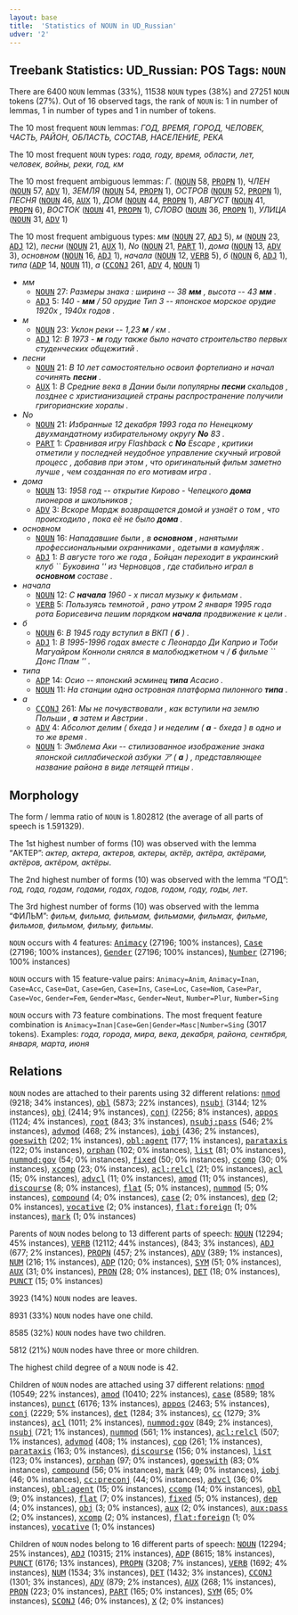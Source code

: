 ```yaml
---
layout: base
title:  'Statistics of NOUN in UD_Russian'
udver: '2'
---
```


## Treebank Statistics: UD_Russian: POS Tags: `NOUN`

There are 6400 `NOUN` lemmas (33%), 11538 `NOUN` types (38%) and 27251 `NOUN` tokens (27%).
Out of 16 observed tags, the rank of `NOUN` is: 1 in number of lemmas, 1 in number of types and 1 in number of tokens.

The 10 most frequent `NOUN` lemmas: <em>ГОД, ВРЕМЯ, ГОРОД, ЧЕЛОВЕК, ЧАСТЬ, РАЙОН, ОБЛАСТЬ, СОСТАВ, НАСЕЛЕНИЕ, РЕКА</em>

The 10 most frequent `NOUN` types:  <em>года, году, время, области, лет, человек, войны, реки, год, км</em>

The 10 most frequent ambiguous lemmas: <em>Г.</em> (<tt><a href="ru-pos-NOUN.html">NOUN</a></tt> 58, <tt><a href="ru-pos-PROPN.html">PROPN</a></tt> 1), <em>ЧЛЕН</em> (<tt><a href="ru-pos-NOUN.html">NOUN</a></tt> 57, <tt><a href="ru-pos-ADV.html">ADV</a></tt> 1), <em>ЗЕМЛЯ</em> (<tt><a href="ru-pos-NOUN.html">NOUN</a></tt> 54, <tt><a href="ru-pos-PROPN.html">PROPN</a></tt> 1), <em>ОСТРОВ</em> (<tt><a href="ru-pos-NOUN.html">NOUN</a></tt> 52, <tt><a href="ru-pos-PROPN.html">PROPN</a></tt> 1), <em>ПЕСНЯ</em> (<tt><a href="ru-pos-NOUN.html">NOUN</a></tt> 46, <tt><a href="ru-pos-AUX.html">AUX</a></tt> 1), <em>ДОМ</em> (<tt><a href="ru-pos-NOUN.html">NOUN</a></tt> 44, <tt><a href="ru-pos-PROPN.html">PROPN</a></tt> 1), <em>АВГУСТ</em> (<tt><a href="ru-pos-NOUN.html">NOUN</a></tt> 41, <tt><a href="ru-pos-PROPN.html">PROPN</a></tt> 6), <em>ВОСТОК</em> (<tt><a href="ru-pos-NOUN.html">NOUN</a></tt> 41, <tt><a href="ru-pos-PROPN.html">PROPN</a></tt> 1), <em>СЛОВО</em> (<tt><a href="ru-pos-NOUN.html">NOUN</a></tt> 36, <tt><a href="ru-pos-PROPN.html">PROPN</a></tt> 1), <em>УЛИЦА</em> (<tt><a href="ru-pos-NOUN.html">NOUN</a></tt> 31, <tt><a href="ru-pos-ADV.html">ADV</a></tt> 1)

The 10 most frequent ambiguous types:  <em>мм</em> (<tt><a href="ru-pos-NOUN.html">NOUN</a></tt> 27, <tt><a href="ru-pos-ADJ.html">ADJ</a></tt> 5), <em>м</em> (<tt><a href="ru-pos-NOUN.html">NOUN</a></tt> 23, <tt><a href="ru-pos-ADJ.html">ADJ</a></tt> 12), <em>песни</em> (<tt><a href="ru-pos-NOUN.html">NOUN</a></tt> 21, <tt><a href="ru-pos-AUX.html">AUX</a></tt> 1), <em>No</em> (<tt><a href="ru-pos-NOUN.html">NOUN</a></tt> 21, <tt><a href="ru-pos-PART.html">PART</a></tt> 1), <em>дома</em> (<tt><a href="ru-pos-NOUN.html">NOUN</a></tt> 13, <tt><a href="ru-pos-ADV.html">ADV</a></tt> 3), <em>основном</em> (<tt><a href="ru-pos-NOUN.html">NOUN</a></tt> 16, <tt><a href="ru-pos-ADJ.html">ADJ</a></tt> 1), <em>начала</em> (<tt><a href="ru-pos-NOUN.html">NOUN</a></tt> 12, <tt><a href="ru-pos-VERB.html">VERB</a></tt> 5), <em>б</em> (<tt><a href="ru-pos-NOUN.html">NOUN</a></tt> 6, <tt><a href="ru-pos-ADJ.html">ADJ</a></tt> 1), <em>типа</em> (<tt><a href="ru-pos-ADP.html">ADP</a></tt> 14, <tt><a href="ru-pos-NOUN.html">NOUN</a></tt> 11), <em>а</em> (<tt><a href="ru-pos-CCONJ.html">CCONJ</a></tt> 261, <tt><a href="ru-pos-ADV.html">ADV</a></tt> 4, <tt><a href="ru-pos-NOUN.html">NOUN</a></tt> 1)


* <em>мм</em>
  * <tt><a href="ru-pos-NOUN.html">NOUN</a></tt> 27: <em>Размеры знака : ширина -- 38 <b>мм</b> , высота -- 43 <b>мм</b> .</em>
  * <tt><a href="ru-pos-ADJ.html">ADJ</a></tt> 5: <em>140 - <b>мм</b> / 50 орудие Тип 3 -- японское морское орудие 1920х , 1940х годов .</em>
* <em>м</em>
  * <tt><a href="ru-pos-NOUN.html">NOUN</a></tt> 23: <em>Уклон реки -- 1,23 <b>м</b> / км .</em>
  * <tt><a href="ru-pos-ADJ.html">ADJ</a></tt> 12: <em>В 1973 - <b>м</b> году также было начато строительство первых студенческих общежитий .</em>
* <em>песни</em>
  * <tt><a href="ru-pos-NOUN.html">NOUN</a></tt> 21: <em>В 10 лет самостоятельно освоил фортепиано и начал сочинять <b>песни</b> .</em>
  * <tt><a href="ru-pos-AUX.html">AUX</a></tt> 1: <em>В Средние века в Дании были популярны <b>песни</b> скальдов , позднее с христианизацией страны распространение получили григорианские хоралы .</em>
* <em>No</em>
  * <tt><a href="ru-pos-NOUN.html">NOUN</a></tt> 21: <em>Избранные 12 декабря 1993 года по Ненецкому двухмандатному избирательному округу <b>No</b> 83 .</em>
  * <tt><a href="ru-pos-PART.html">PART</a></tt> 1: <em>Сравнивая игру Flashback с <b>No</b> Escape , критики отметили у последней неудобное управление скучный игровой процесс , добавив при этом , что оригинальный фильм заметно лучше , чем созданная по его мотивам игра .</em>
* <em>дома</em>
  * <tt><a href="ru-pos-NOUN.html">NOUN</a></tt> 13: <em>1958 год -- открытие Кирово - Чепецкого <b>дома</b> пионеров и школьников ;</em>
  * <tt><a href="ru-pos-ADV.html">ADV</a></tt> 3: <em>Вскоре Мардж возвращается домой и узнаёт о том , что происходило , пока её не было <b>дома</b> .</em>
* <em>основном</em>
  * <tt><a href="ru-pos-NOUN.html">NOUN</a></tt> 16: <em>Нападавшие были , в <b>основном</b> , нанятыми профессиональными охранниками , одетыми в камуфляж .</em>
  * <tt><a href="ru-pos-ADJ.html">ADJ</a></tt> 1: <em>В августе того же года , Бойцан переходит в украинский клуб `` Буковина &#39;&#39; из Черновцов , где стабильно играл в <b>основном</b> составе .</em>
* <em>начала</em>
  * <tt><a href="ru-pos-NOUN.html">NOUN</a></tt> 12: <em>С <b>начала</b> 1960 - х писал музыку к фильмам .</em>
  * <tt><a href="ru-pos-VERB.html">VERB</a></tt> 5: <em>Пользуясь темнотой , рано утром 2 января 1995 года рота Борисевича пешим порядком <b>начала</b> продвижение к цели .</em>
* <em>б</em>
  * <tt><a href="ru-pos-NOUN.html">NOUN</a></tt> 6: <em>В 1945 году вступил в ВКП ( <b>б</b> ) .</em>
  * <tt><a href="ru-pos-ADJ.html">ADJ</a></tt> 1: <em>В 1995-1996 годах вместе с Леонардо Ди Каприо и Тоби Магуайром Конноли снялся в малобюджетном ч / <b>б</b> фильме `` Донс Плам &#39;&#39; .</em>
* <em>типа</em>
  * <tt><a href="ru-pos-ADP.html">ADP</a></tt> 14: <em>Осио -- японский эсминец <b>типа</b> Асасио .</em>
  * <tt><a href="ru-pos-NOUN.html">NOUN</a></tt> 11: <em>На станции одна островная платформа пилонного <b>типа</b> .</em>
* <em>а</em>
  * <tt><a href="ru-pos-CCONJ.html">CCONJ</a></tt> 261: <em>Мы не почувствовали , как вступили на землю Польши , <b>а</b> затем и Австрии .</em>
  * <tt><a href="ru-pos-ADV.html">ADV</a></tt> 4: <em>Абсолют делим ( бхеда ) и неделим ( <b>а</b> - бхеда ) в одно и то же время .</em>
  * <tt><a href="ru-pos-NOUN.html">NOUN</a></tt> 1: <em>Эмблема Аки -- стилизованное изображение знака японской силлабической азбуки ア ( <b>а</b> ) , представляющее название района в виде летящей птицы .</em>

## Morphology

The form / lemma ratio of `NOUN` is 1.802812 (the average of all parts of speech is 1.591329).

The 1st highest number of forms (10) was observed with the lemma “АКТЕР”: <em>актер, актера, актеров, актеры, актёр, актёра, актёрами, актёров, актёром, актёры</em>.

The 2nd highest number of forms (10) was observed with the lemma “ГОД”: <em>год, года, годам, годами, годах, годов, годом, году, годы, лет</em>.

The 3rd highest number of forms (10) was observed with the lemma “ФИЛЬМ”: <em>фильм, фильма, фильмам, фильмами, фильмах, фильме, фильмов, фильмом, фильму, фильмы</em>.

`NOUN` occurs with 4 features: <tt><a href="ru-feat-Animacy.html">Animacy</a></tt> (27196; 100% instances), <tt><a href="ru-feat-Case.html">Case</a></tt> (27196; 100% instances), <tt><a href="ru-feat-Gender.html">Gender</a></tt> (27196; 100% instances), <tt><a href="ru-feat-Number.html">Number</a></tt> (27196; 100% instances)

`NOUN` occurs with 15 feature-value pairs: `Animacy=Anim`, `Animacy=Inan`, `Case=Acc`, `Case=Dat`, `Case=Gen`, `Case=Ins`, `Case=Loc`, `Case=Nom`, `Case=Par`, `Case=Voc`, `Gender=Fem`, `Gender=Masc`, `Gender=Neut`, `Number=Plur`, `Number=Sing`

`NOUN` occurs with 73 feature combinations.
The most frequent feature combination is `Animacy=Inan|Case=Gen|Gender=Masc|Number=Sing` (3017 tokens).
Examples: <em>года, города, мира, века, декабря, района, сентября, января, марта, июня</em>


## Relations

`NOUN` nodes are attached to their parents using 32 different relations: <tt><a href="ru-dep-nmod.html">nmod</a></tt> (9218; 34% instances), <tt><a href="ru-dep-obl.html">obl</a></tt> (5873; 22% instances), <tt><a href="ru-dep-nsubj.html">nsubj</a></tt> (3144; 12% instances), <tt><a href="ru-dep-obj.html">obj</a></tt> (2414; 9% instances), <tt><a href="ru-dep-conj.html">conj</a></tt> (2256; 8% instances), <tt><a href="ru-dep-appos.html">appos</a></tt> (1124; 4% instances), <tt><a href="ru-dep-root.html">root</a></tt> (843; 3% instances), <tt><a href="ru-dep-nsubj-pass.html">nsubj:pass</a></tt> (546; 2% instances), <tt><a href="ru-dep-advmod.html">advmod</a></tt> (468; 2% instances), <tt><a href="ru-dep-iobj.html">iobj</a></tt> (436; 2% instances), <tt><a href="ru-dep-goeswith.html">goeswith</a></tt> (202; 1% instances), <tt><a href="ru-dep-obl-agent.html">obl:agent</a></tt> (177; 1% instances), <tt><a href="ru-dep-parataxis.html">parataxis</a></tt> (122; 0% instances), <tt><a href="ru-dep-orphan.html">orphan</a></tt> (102; 0% instances), <tt><a href="ru-dep-list.html">list</a></tt> (81; 0% instances), <tt><a href="ru-dep-nummod-gov.html">nummod:gov</a></tt> (54; 0% instances), <tt><a href="ru-dep-fixed.html">fixed</a></tt> (50; 0% instances), <tt><a href="ru-dep-ccomp.html">ccomp</a></tt> (30; 0% instances), <tt><a href="ru-dep-xcomp.html">xcomp</a></tt> (23; 0% instances), <tt><a href="ru-dep-acl-relcl.html">acl:relcl</a></tt> (21; 0% instances), <tt><a href="ru-dep-acl.html">acl</a></tt> (15; 0% instances), <tt><a href="ru-dep-advcl.html">advcl</a></tt> (11; 0% instances), <tt><a href="ru-dep-amod.html">amod</a></tt> (11; 0% instances), <tt><a href="ru-dep-discourse.html">discourse</a></tt> (8; 0% instances), <tt><a href="ru-dep-flat.html">flat</a></tt> (5; 0% instances), <tt><a href="ru-dep-nummod.html">nummod</a></tt> (5; 0% instances), <tt><a href="ru-dep-compound.html">compound</a></tt> (4; 0% instances), <tt><a href="ru-dep-case.html">case</a></tt> (2; 0% instances), <tt><a href="ru-dep-dep.html">dep</a></tt> (2; 0% instances), <tt><a href="ru-dep-vocative.html">vocative</a></tt> (2; 0% instances), <tt><a href="ru-dep-flat-foreign.html">flat:foreign</a></tt> (1; 0% instances), <tt><a href="ru-dep-mark.html">mark</a></tt> (1; 0% instances)

Parents of `NOUN` nodes belong to 13 different parts of speech: <tt><a href="ru-pos-NOUN.html">NOUN</a></tt> (12294; 45% instances), <tt><a href="ru-pos-VERB.html">VERB</a></tt> (12112; 44% instances),  (843; 3% instances), <tt><a href="ru-pos-ADJ.html">ADJ</a></tt> (677; 2% instances), <tt><a href="ru-pos-PROPN.html">PROPN</a></tt> (457; 2% instances), <tt><a href="ru-pos-ADV.html">ADV</a></tt> (389; 1% instances), <tt><a href="ru-pos-NUM.html">NUM</a></tt> (216; 1% instances), <tt><a href="ru-pos-ADP.html">ADP</a></tt> (120; 0% instances), <tt><a href="ru-pos-SYM.html">SYM</a></tt> (51; 0% instances), <tt><a href="ru-pos-AUX.html">AUX</a></tt> (31; 0% instances), <tt><a href="ru-pos-PRON.html">PRON</a></tt> (28; 0% instances), <tt><a href="ru-pos-DET.html">DET</a></tt> (18; 0% instances), <tt><a href="ru-pos-PUNCT.html">PUNCT</a></tt> (15; 0% instances)

3923 (14%) `NOUN` nodes are leaves.

8931 (33%) `NOUN` nodes have one child.

8585 (32%) `NOUN` nodes have two children.

5812 (21%) `NOUN` nodes have three or more children.

The highest child degree of a `NOUN` node is 42.

Children of `NOUN` nodes are attached using 37 different relations: <tt><a href="ru-dep-nmod.html">nmod</a></tt> (10549; 22% instances), <tt><a href="ru-dep-amod.html">amod</a></tt> (10410; 22% instances), <tt><a href="ru-dep-case.html">case</a></tt> (8589; 18% instances), <tt><a href="ru-dep-punct.html">punct</a></tt> (6176; 13% instances), <tt><a href="ru-dep-appos.html">appos</a></tt> (2463; 5% instances), <tt><a href="ru-dep-conj.html">conj</a></tt> (2229; 5% instances), <tt><a href="ru-dep-det.html">det</a></tt> (1284; 3% instances), <tt><a href="ru-dep-cc.html">cc</a></tt> (1279; 3% instances), <tt><a href="ru-dep-acl.html">acl</a></tt> (1011; 2% instances), <tt><a href="ru-dep-nummod-gov.html">nummod:gov</a></tt> (849; 2% instances), <tt><a href="ru-dep-nsubj.html">nsubj</a></tt> (721; 1% instances), <tt><a href="ru-dep-nummod.html">nummod</a></tt> (561; 1% instances), <tt><a href="ru-dep-acl-relcl.html">acl:relcl</a></tt> (507; 1% instances), <tt><a href="ru-dep-advmod.html">advmod</a></tt> (408; 1% instances), <tt><a href="ru-dep-cop.html">cop</a></tt> (261; 1% instances), <tt><a href="ru-dep-parataxis.html">parataxis</a></tt> (163; 0% instances), <tt><a href="ru-dep-discourse.html">discourse</a></tt> (156; 0% instances), <tt><a href="ru-dep-list.html">list</a></tt> (123; 0% instances), <tt><a href="ru-dep-orphan.html">orphan</a></tt> (97; 0% instances), <tt><a href="ru-dep-goeswith.html">goeswith</a></tt> (83; 0% instances), <tt><a href="ru-dep-compound.html">compound</a></tt> (56; 0% instances), <tt><a href="ru-dep-mark.html">mark</a></tt> (49; 0% instances), <tt><a href="ru-dep-iobj.html">iobj</a></tt> (46; 0% instances), <tt><a href="ru-dep-cc-preconj.html">cc:preconj</a></tt> (44; 0% instances), <tt><a href="ru-dep-advcl.html">advcl</a></tt> (36; 0% instances), <tt><a href="ru-dep-obl-agent.html">obl:agent</a></tt> (15; 0% instances), <tt><a href="ru-dep-ccomp.html">ccomp</a></tt> (14; 0% instances), <tt><a href="ru-dep-obl.html">obl</a></tt> (9; 0% instances), <tt><a href="ru-dep-flat.html">flat</a></tt> (7; 0% instances), <tt><a href="ru-dep-fixed.html">fixed</a></tt> (5; 0% instances), <tt><a href="ru-dep-dep.html">dep</a></tt> (4; 0% instances), <tt><a href="ru-dep-obj.html">obj</a></tt> (3; 0% instances), <tt><a href="ru-dep-aux.html">aux</a></tt> (2; 0% instances), <tt><a href="ru-dep-aux-pass.html">aux:pass</a></tt> (2; 0% instances), <tt><a href="ru-dep-xcomp.html">xcomp</a></tt> (2; 0% instances), <tt><a href="ru-dep-flat-foreign.html">flat:foreign</a></tt> (1; 0% instances), <tt><a href="ru-dep-vocative.html">vocative</a></tt> (1; 0% instances)

Children of `NOUN` nodes belong to 16 different parts of speech: <tt><a href="ru-pos-NOUN.html">NOUN</a></tt> (12294; 25% instances), <tt><a href="ru-pos-ADJ.html">ADJ</a></tt> (10315; 21% instances), <tt><a href="ru-pos-ADP.html">ADP</a></tt> (8615; 18% instances), <tt><a href="ru-pos-PUNCT.html">PUNCT</a></tt> (6176; 13% instances), <tt><a href="ru-pos-PROPN.html">PROPN</a></tt> (3208; 7% instances), <tt><a href="ru-pos-VERB.html">VERB</a></tt> (1692; 4% instances), <tt><a href="ru-pos-NUM.html">NUM</a></tt> (1534; 3% instances), <tt><a href="ru-pos-DET.html">DET</a></tt> (1432; 3% instances), <tt><a href="ru-pos-CCONJ.html">CCONJ</a></tt> (1301; 3% instances), <tt><a href="ru-pos-ADV.html">ADV</a></tt> (879; 2% instances), <tt><a href="ru-pos-AUX.html">AUX</a></tt> (268; 1% instances), <tt><a href="ru-pos-PRON.html">PRON</a></tt> (223; 0% instances), <tt><a href="ru-pos-PART.html">PART</a></tt> (165; 0% instances), <tt><a href="ru-pos-SYM.html">SYM</a></tt> (65; 0% instances), <tt><a href="ru-pos-SCONJ.html">SCONJ</a></tt> (46; 0% instances), <tt><a href="ru-pos-X.html">X</a></tt> (2; 0% instances)

